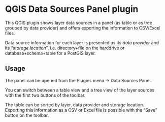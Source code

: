 # QGIS Data Sources Panel plugin

This QGIS plugin shows layer data sources in a panel (as table or as
tree grouped by data provider) and offers exporting the information to
CSV/Excel files.

Data source information for each layer is presented as its *data
provider* and its “*storage location*”, i.e. directory+file on the
harddrive or database+schema+table for a PostGIS layer.


## Usage

The panel can be opened from the Plugins menu → Data Sources Panel.

You can switch between a table view and a tree view of the layer
sources with the first two buttons of the toolbar.

The table can be sorted by layer, data provider and storage location.
Exporting this information as a CSV or Excel file is possible with the
“Save” button on the toolbar.
